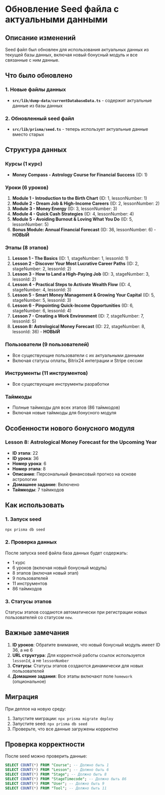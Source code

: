 # Обновление Seed файла с актуальными данными

## Описание изменений

Seed файл был обновлен для использования актуальных данных из текущей базы данных, включая новый бонусный модуль и все связанные с ним данные.

## Что было обновлено

### 1. Новые файлы данных
- **`src/lib/dump-data/currentDatabaseData.ts`** - содержит актуальные данные из базы данных

### 2. Обновленный seed файл
- **`src/lib/prisma/seed.ts`** - теперь использует актуальные данные вместо старых

## Структура данных

### Курсы (1 курс)
- **Money Compass - Astrology Course for Financial Success** (ID: 1)

### Уроки (6 уроков)
1. **Module 1 - Introduction to the Birth Chart** (ID: 1, lessonNumber: 1)
2. **Module 2 - Dream Job & High-Income Careers** (ID: 2, lessonNumber: 2)
3. **Module 3 - Money Energy** (ID: 3, lessonNumber: 3)
4. **Module 4 - Quick Cash Strategies** (ID: 4, lessonNumber: 4)
5. **Module 5 - Avoiding Burnout & Loving What You Do** (ID: 5, lessonNumber: 5)
6. **Bonus Module: Annual Financial Forecast** (ID: 36, lessonNumber: 6) - **НОВЫЙ**

### Этапы (8 этапов)
1. **Lesson 1 - The Basics** (ID: 1, stageNumber: 1, lessonId: 1)
2. **Lesson 2 - Discover Your Most Lucrative Career Paths** (ID: 2, stageNumber: 2, lessonId: 2)
3. **Lesson 3 - How to Land a High-Paying Job** (ID: 3, stageNumber: 3, lessonId: 2)
4. **Lesson 4 - Practical Steps to Activate Wealth Flow** (ID: 4, stageNumber: 4, lessonId: 3)
5. **Lesson 5 - Smart Money Management & Growing Your Capital** (ID: 5, stageNumber: 5, lessonId: 3)
6. **Lesson 6 - Pinpointing Quick-Income Opportunities** (ID: 6, stageNumber: 6, lessonId: 4)
7. **Lesson 7 - Creating a Work Environment** (ID: 7, stageNumber: 7, lessonId: 5)
8. **Lesson 8: Astrological Money Forecast** (ID: 22, stageNumber: 8, lessonId: 36) - **НОВЫЙ**

### Пользователи (9 пользователей)
- Все существующие пользователи с их актуальными данными
- Включая статусы оплаты, Bitrix24 интеграции и Stripe сессии

### Инструменты (11 инструментов)
- Все существующие инструменты разработки

### Таймкоды
- Полные таймкоды для всех этапов (86 таймкодов)
- Включая новые таймкоды для бонусного модуля

## Особенности нового бонусного модуля

### Lesson 8: Astrological Money Forecast for the Upcoming Year
- **ID этапа**: 22
- **ID урока**: 36
- **Номер урока**: 6
- **Номер этапа**: 8
- **Описание**: Персональный финансовый прогноз на основе астрологии
- **Домашнее задание**: Включено
- **Таймкоды**: 7 таймкодов

## Как использовать

### 1. Запуск seed
```bash
npx prisma db seed
```

### 2. Проверка данных
После запуска seed файла база данных будет содержать:
- 1 курс
- 6 уроков (включая новый бонусный модуль)
- 8 этапов (включая новый этап)
- 9 пользователей
- 11 инструментов
- 86 таймкодов

### 3. Статусы этапов
Статусы этапов создаются автоматически при регистрации новых пользователей со статусом `new`.

## Важные замечания

1. **ID уроков**: Обратите внимание, что новый бонусный модуль имеет ID 36, а не 6
2. **URL структура**: Для корректной работы ссылок используется `lessonId`, а не `lessonNumber`
3. **Статусы**: Статусы этапов создаются динамически для новых пользователей
4. **Домашние задания**: Все этапы включают поле `homework` (опциональное)

## Миграция

При деплое на новую среду:
1. Запустите миграции: `npx prisma migrate deploy`
2. Запустите seed: `npx prisma db seed`
3. Проверьте, что все данные загружены корректно

## Проверка корректности

После seed можно проверить данные:
```sql
SELECT COUNT(*) FROM "Course"; -- Должно быть 1
SELECT COUNT(*) FROM "Lesson"; -- Должно быть 6
SELECT COUNT(*) FROM "Stage"; -- Должно быть 8
SELECT COUNT(*) FROM "StageTimecode"; -- Должно быть 86
SELECT COUNT(*) FROM "User"; -- Должно быть 9
SELECT COUNT(*) FROM "Tool"; -- Должно быть 11
``` 